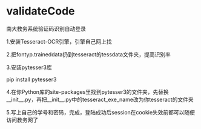 # validateCode
南大教务系统验证码识别自动登录

1.安装Tesseract-OCR引擎，引擎自己网上找

2.把fontyp.traineddata扔到tesseract的tessdata文件夹，提高识别率

3.安装pytesser3库

pip install pytesser3

4.在你Python库的site-packages里找到pytesser3的文件夹，先替换__init__.py，再把__init__.py中的tesseract_exe_name改为你tesseract的文件夹

5.写上自己的学号和密码，完成，登陆成功后session在cookie失效前都可以随便访问教务网了
